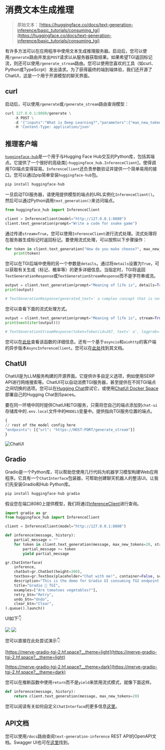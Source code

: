 # 消费文本生成推理

> 原始文本：[https://huggingface.co/docs/text-generation-inference/basic_tutorials/consuming_tgi](https://huggingface.co/docs/text-generation-inference/basic_tutorials/consuming_tgi)

有许多方法可以在应用程序中使用文本生成推理服务器。启动后，您可以使用`/generate`路由并发出`POST`请求以从服务器获取结果。如果希望TGI返回标记流，则还可以使用`/generate_stream`路由。您可以使用您喜欢的工具（如curl、Python或TypeScrpt）发出请求。为了获得最终的端到端体验，我们还开源了ChatUI，这是一个用于开源模型的聊天界面。

## curl

启动后，可以使用`/generate`或`/generate_stream`路由查询模型：

```py
curl 127.0.0.1:8080/generate \
    -X POST \
    -d '{"inputs":"What is Deep Learning?","parameters":{"max_new_tokens":20}}' \
    -H 'Content-Type: application/json'
```

## 推理客户端

[`huggingface-hub`](https://huggingface.co/docs/huggingface_hub/main/en/index)是一个用于与Hugging Face Hub交互的Python库，包括其端点。它提供了一个很好的高级类[`~huggingface_hub.InferenceClient`]，使得调用TGI端点变得容易。`InferenceClient`还负责参数验证并提供一个简单易用的接口。您可以通过pip简单安装`huggingface-hub`包。

```py
pip install huggingface-hub
```

一旦启动TGI服务器，请使用提供模型的端点的URL实例化`InferenceClient()`。然后可以通过Python调用`text_generation()`来访问端点。

```py
from huggingface_hub import InferenceClient

client = InferenceClient(model="http://127.0.0.1:8080")
client.text_generation(prompt="Write a code for snake game")
```

通过传递`stream=True`，您可以使用`InferenceClient`进行流式处理。流式处理将在服务器生成标记时返回标记。要使用流式处理，可以按照以下步骤操作：

```py
for token in client.text_generation("How do you make cheese?", max_new_tokens=12, stream=True):
    print(token)
```

您可以在TGI后端中使用的另一个参数是`details`。通过将`details`设置为`True`，可以获取有关生成（标记、概率等）的更多详细信息。当指定时，TGI将返回`TextGenerationResponse`或`TextGenerationStreamResponse`而不是字符串或流。

```py
output = client.text_generation(prompt="Meaning of life is", details=True)
print(output)

# TextGenerationResponse(generated_text=' a complex concept that is not always clear to the individual. It is a concept that is not always', details=Details(finish_reason=<FinishReason.Length: 'length'>, generated_tokens=20, seed=None, prefill=[], tokens=[Token(id=267, text=' a', logprob=-2.0723474, special=False), Token(id=11235, text=' complex', logprob=-3.1272552, special=False), Token(id=17908, text=' concept', logprob=-1.3632495, special=False),..))
```

您可以查看下面的流式处理方式。

```py
output = client.text_generation(prompt="Meaning of life is", stream=True, details=True)
print(next(iter(output)))

# TextGenerationStreamResponse(token=Token(id=267, text=' a', logprob=-2.0723474, special=False), generated_text=None, details=None)
```

您可以在[此处](https://huggingface.co/docs/huggingface_hub/main/en/package_reference/inference_client#huggingface_hub.InferenceClient.text_generation)查看该函数的详细信息。还有一个基于`asyncio`和`aiohttp`的客户端的异步版本`AsyncInferenceClient`。您可以在[此处](https://huggingface.co/docs/huggingface_hub/package_reference/inference_client#huggingface_hub.AsyncInferenceClient)找到其文档。

## ChatUI

ChatUI是为LLM服务构建的开源界面。它提供许多自定义选项，例如使用SERP API进行网络搜索等。ChatUI可以自动消费TGI服务器，甚至提供在不同TGI端点之间切换的选项。您可以在[Hugging Chat](https://huggingface.co/chat/)尝试它，或使用[ChatUI Docker Space](https://huggingface.co/new-space?template=huggingchat/chat-ui-template)部署自己的Hugging Chat到Spaces。

要在同一环境中同时提供ChatUI和TGI服务，只需将您自己的端点添加到`chat-ui`存储库中的`.env.local`文件中的`MODELS`变量中。提供指向TGI服务位置的端点。

```py
{
// rest of the model config here
"endpoints": [{"url": "https://HOST:PORT/generate_stream"}]
}
```

![ChatUI](../Images/ce268cbdae69aa7842502b673821bebb.png)

## Gradio

Gradio是一个Python库，可以帮助您使用几行代码为机器学习模型构建Web应用程序。它具有一个`ChatInterface`包装器，可帮助创建聊天机器人的整洁UI。让我们先安装Gradio和Hub Python库。

```py
pip install huggingface-hub gradio
```

假设您在端口8080上提供模型，我们将通过[InferenceClient](consuming_tgi#inference-client)进行查询。

```py
import gradio as gr
from huggingface_hub import InferenceClient

client = InferenceClient(model="http://127.0.0.1:8080")

def inference(message, history):
    partial_message = ""
    for token in client.text_generation(message, max_new_tokens=20, stream=True):
        partial_message += token
        yield partial_message

gr.ChatInterface(
    inference,
    chatbot=gr.Chatbot(height=300),
    textbox=gr.Textbox(placeholder="Chat with me!", container=False, scale=7),
    description="This is the demo for Gradio UI consuming TGI endpoint with LLaMA 7B-Chat model.",
    title="Gradio 🤝 TGI",
    examples=["Are tomatoes vegetables?"],
    retry_btn="Retry",
    undo_btn="Undo",
    clear_btn="Clear",
).queue().launch()
```

UI如下👇

![](../Images/145df95e03868e6e18c9588c0878b82a.png) ![](../Images/af0024df3a67614ca6a101e75f4cdb9c.png)

您可以直接在此处尝试演示👇

[https://merve-gradio-tgi-2.hf.space?__theme=light](https://merve-gradio-tgi-2.hf.space?__theme=light)

[https://merve-gradio-tgi-2.hf.space?__theme=dark](https://merve-gradio-tgi-2.hf.space?__theme=dark)

您可以在推断函数中使用`return`而不是`yield`来禁用流式模式，就像下面这样。

```py
def inference(message, history):
    return client.text_generation(message, max_new_tokens=20)
```

您可以阅读有关如何自定义`ChatInterface`的更多信息[这里](https://www.gradio.app/guides/creating-a-chatbot-fast)。

## API文档

您可以使用`/docs`路由查阅`text-generation-inference` REST API的OpenAPI文档。Swagger UI也可在[这里](https://huggingface.github.io/text-generation-inference)找到。
